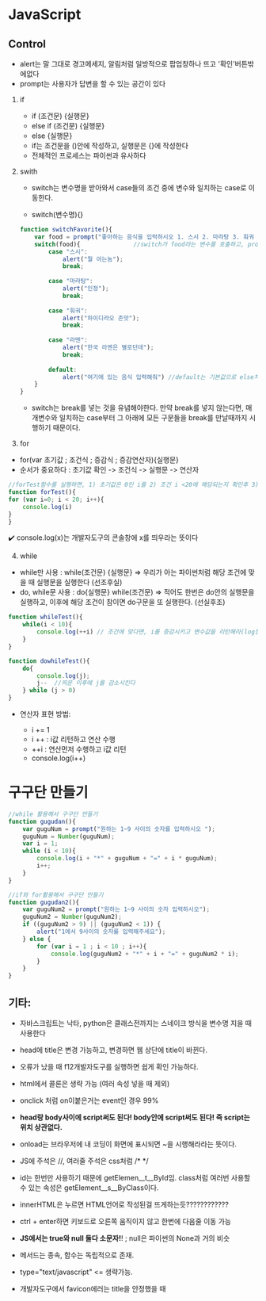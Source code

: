 # JavaScript

## Control

- alert는 말 그대로 경고메세지, 알림처럼 일방적으로 팝업창하나 뜨고 '확인'버튼밖에없다
- prompt는 사용자가 답변을 할 수 있는 공간이 있다

1. if

   - if (조건문) {실행문}
   - else if (조건문) {실행문}
   - else {실행문}
   - if는 조건문을 ()안에 작성하고, 실행문은 {}에 작성한다
   - 전체적인 프로세스는 파이썬과 유사하다

2. swith

   - switch는 변수명을 받아와서 case들의 조건 중에 변수와 일치하는 case로 이동한다.

   - switch(변수명){}

   ```javascript
   function switchFavorite(){
       var food = prompt("좋아하는 음식을 입력하시오 1. 스시 2. 마라탕 3. 훠궈 4.라멘")
       switch(food){               //switch가 food라는 변수를 호출하고, prompt가 실행된다
           case "스시":
               alert("뭘 아는놈");
               break;
               
           case "마라탕":
               alert("인정");
               break;
               
           case "훠궈":
               alert("하이디라오 존맛");
               break;
               
           case "라멘":
               alert("한국 라멘은 별로던데");
               break;
            
           default:
               alert("여기에 있는 음식 입력해줘") //default는 기본값으로 else처럼 작성하지 않아도 실행하는데 문제가 없다.
       }
   }
   ```

   - switch는 break를 넣는 것을 유념해야한다. 만약 break를 넣지 않는다면, 매개변수와 일치하는 case부터 그 아래에 모든 구문들을 break를 만날때까지 시행하기 때문이다.


3. for

- for(var 초기값 ; 조건식 ; 증감식 ; 증감연산자){실행문}
- 순서가 중요하다 : 초기값 확인 -> 조건식 -> 실행문 -> 연산자

```javascript
//forTest함수를 실행하면, 1) 초기값은 0인 i를 2) 조건 i <20에 해당되는지 확인후 3) 조건에 맞다면 i를 콘솔에 띄우고 4) i를 증감시켜라 
function forTest(){
for (var i=0; i < 20; i++){
    console.log(i)
}
}
```

:heavy_check_mark: console.log(x)는 개발자도구의 콘솔창에 x를 띄우라는 뜻이다 

4. while

- while만 사용 : while(조건문) {실행문} => 우리가 아는 파이썬처럼 해당 조건에 맞을 때 실행문을 실행한다 (선조후실)
- do, while문 사용 : do{실행문} while(조건문) => 적어도 한번은 do안의 실행문을 실행하고, 이후에 해당 조건이 참이면 do구문을 또 실행한다. (선실후조)

```javascript
function whileTest(){
	while(i < 10){
		console.log(++i) // 조건에 맞다면, i를 증감시키고 변수값을 리턴해라(log창에 띄워라), 만약 i++이였다면 0부터 출력
	}
}

function dowhileTest(){
    do{
        console.log(j); 
        j--	 //띄운 이후에 j를 감소시킨다
    } while (j > 0) 
}
```

- 연산자 표현 방법:

  - i += 1
  - i ++ : i값 리턴하고 연산 수행
  - ++i : 연산먼저 수행하고 i값 리턴
  - console.log(i++)

  

# 구구단 만들기

```javascript
//while 활용해서 구구단 만들기
function gugudan(){
    var guguNum = prompt("원하는 1~9 사이의 숫자를 입력하시오 ");
    guguNum = Number(guguNum);
    var i = 1;
    while (i < 10){
        console.log(i + "*" + guguNum + "=" + i * guguNum);
        i++;
    }
}

//if와 for활용해서 구구단 만들기
function gugudan2(){
    var guguNum2 = prompt("원하는 1~9 사이의 숫자 입력하시오");
    guguNum2 = Number(guguNum2);
    if ((guguNum2 > 9) || (guguNum2 < 1)) {
        alert("1에서 9사이의 숫자를 입력해주세요");
    } else {
        for (var i = 1 ; i < 10 ; i++){
            console.log(guguNum2 + "*" + i + "=" + guguNum2 * i);
        }
    }
}
```





## 기타: 

- 자바스크립트는 낙타, python은 클래스전까지는 스네이크 방식을 변수명 지을 때 사용한다
- head에 title은 변경 가능하고, 변경하면 웹 상단에 title이 바뀐다.
- 오류가 났을 때 f12개발자도구를 실행하면 쉽게 확인 가능하다.
- html에서 콜론은 생략 가능 (여러 속성 넣을 때 제외) 
- onclick 처럼 on이붙은거는 event인 경우 99% 

- __head랑 body사이에 script써도 된다! body안에 script써도 된다! 즉 script는 위치 상관없다.__

- onload는 브라우저에 내 코딩이 화면에 표시되면 ~을 시행해라라는 뜻이다.
- JS에 주석은 //, 여러줄 주석은 css처럼 /* */
- id는 한번만 사용하기 때문에 getElemen__t__ById임. class처럼 여러번 사용할 수 있는 속성은 getElement__s__ByClass이다.
- innerHTML은 누르면 HTML언어로 작성된걸 뜨게하는듯????????????
- ctrl + enter하면 키보드로 오른쪽 움직이지 않고 한번에 다음줄 이동 가능
- __JS에서는 true와 null 둘다  소문자!__!  ; null은 파이썬의 None과 거의 비슷
- 메서드는 종속, 함수는 독립적으로 존재.
- type="text/javascript" <= 생략가능.

- 개발자도구에서 favicon에러는 title을 안정했을 때



